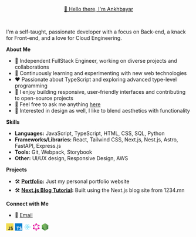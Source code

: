 
<p align="center"><a href="https://anchan-portfolio.netlify.app/">🙋 Hello there, I'm Ankhbayar</a></p>

<br />

I'm a self-taught, passionate developer with a focus on Back-end, a knack for Front-end, and a love for Cloud Engineering.

**About Me**

- 💼 Independent FullStack Engineer, working on diverse projects and collaborations
- 🌱 Continuously learning and experimenting with new web technologies
- ❤️ Passionate about TypeScript and exploring advanced type-level programming
- 🚀 I enjoy building responsive, user-friendly interfaces and contributing to open-source projects
- 💬 Feel free to ask me anything [here](https://github.com/Anhaachan/Anhaachan/issues)
- 🎨 Interested in design as well, I like to blend aesthetics with functionality


**Skills**

- **Languages:** JavaScript, TypeScript, HTML, CSS, SQL, Python
- **Frameworks/Libraries:** React, Tailwind CSS, Next.js, Nest.js, Astro, FastAPI, Express.js
- **Tools:** Git, Webpack, Storybook
- **Other:** UI/UX design, Responsive Design, AWS

**Projects**

- 🛠️ **[Portfolio](https://anchan-portfolio.netlify.app):** Just my personal portfolio website
- 🛠️ **[Next.js Blog Tutorial](https://github.com/your-username/project-2):** Built using the Next.js blog site from 1234.mn


**Connect with Me**

- 📧 [Email](mailto:your.email@example.com)

<code><img height="20" alt="javascript" src="https://raw.githubusercontent.com/github/explore/80688e429a7d4ef2fca1e82350fe8e3517d3494d/topics/javascript/javascript.png"></code>
<code><img height="20" alt="typescript" src="https://raw.githubusercontent.com/github/explore/80688e429a7d4ef2fca1e82350fe8e3517d3494d/topics/typescript/typescript.png"></code>
<code><img height="20" alt="react" src="https://raw.githubusercontent.com/github/explore/80688e429a7d4ef2fca1e82350fe8e3517d3494d/topics/react/react.png"></code>
<code><img height="20" alt="graphql" src="https://raw.githubusercontent.com/github/explore/5c058a388828bb5fde0bcafd4bc867b5bb3f26f3/topics/graphql/graphql.png"></code>
<code><img height="20" alt="nodejs" src="https://raw.githubusercontent.com/github/explore/80688e429a7d4ef2fca1e82350fe8e3517d3494d/topics/nodejs/nodejs.png"></code>    



